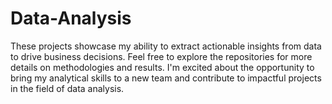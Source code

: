 # Data-Analysis
These projects showcase my ability to extract actionable insights from data to drive business decisions. Feel free to explore the repositories for more details on methodologies and results. I'm excited about the opportunity to bring my analytical skills to a new team and contribute to impactful projects in the field of data analysis.
